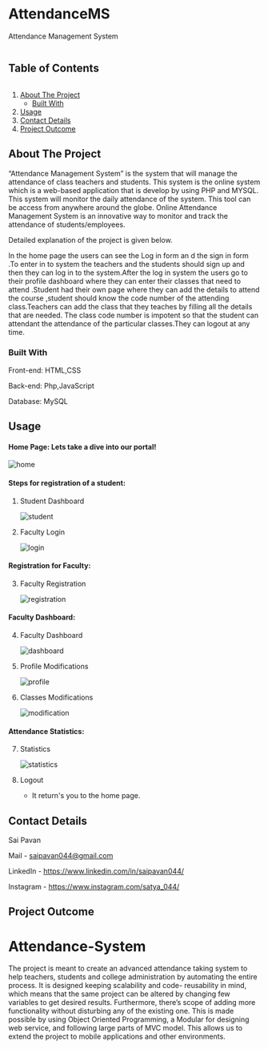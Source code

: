 <!-- TABLE OF CONTENTS -->
# AttendanceMS
Attendance Management System
  <summary><h2 style="display: inline-block">Table of Contents</h2></summary>
  <ol>
    <li>
      <a href="#about-the-project">About The Project</a>
      <ul>
        <li><a href="#built-with">Built With</a></li>
      </ul>
    </li>
    <li><a href="#usage">Usage</a></li>
    <li><a href="#contact">Contact Details</a></li>
    <li><a href="#outcome">Project Outcome</a></li>
  </ol>



<!-- ABOUT THE PROJECT -->
## About The Project

“Attendance Management System” is the system that will manage the attendance of class teachers and students. This system is the online system which is a web-based application that is develop by using PHP and MYSQL. This system will monitor the daily attendance of the system. This tool can be access from anywhere around the globe. Online Attendance Management System is an innovative way to monitor and track the attendance of students/employees.

Detailed explanation of the project is given below.

In the home page the users can see the Log in form an d the sign in form .To enter in to system the teachers and the students should sign up and then they can log in to the system.After the log in system the users go to their profile dashboard where they can enter their classes that need to attend .Student had their own page where they can add the details to attend the course ,student should know the code number of the attending class.Teachers can add the class that they teaches by filling all the details that are needed. The class code number is impotent so that the student can attendant the attendance of the particular classes.They can logout at any time.

### Built With

Front-end: HTML,CSS

Back-end: Php,JavaScript

Database: MySQL

<!-- USAGE  -->
## Usage


#### **Home Page**: Lets take a dive into our portal!

![home](https://github.com/saipavan044/Attendance-Management-System/blob/main/doc/Home%20Page.png)

#### **Steps for registration of a student**: 

1. Student Dashboard
  
     ![student](https://github.com/saipavan044/Attendance-Management-System/blob/main/doc/Student%20Dashboard.png)

2.  Faculty Login
    
     ![login](https://github.com/saipavan044/Attendance-Management-System/blob/main/doc/Faculty%20Login.png)

#### **Registration for Faculty**: 

3. Faculty Registration
   
     ![registration](https://github.com/saipavan044/Attendance-Management-System/blob/main/doc/Faculty%20Registration.png)

#### **Faculty Dashboard**: 

4. Faculty Dashboard
   
     ![dashboard](https://github.com/saipavan044/Attendance-Management-System/blob/main/doc/Faculty%20Dashboard.png)

5.  Profile Modifications
    
     ![profile](https://github.com/saipavan044/Attendance-Management-System/blob/main/doc/Profile%20Updates.png)


6. Classes Modifications
    
     ![modification](https://github.com/saipavan044/Attendance-Management-System/blob/main/doc/Classes%20Modifications.png)

#### **Attendance Statistics**: 

7. Statistics
    
     ![statistics](https://github.com/saipavan044/Attendance-Management-System/blob/main/doc/Statistics.png)
  
8. Logout
  
   - It return's you to the home page.



<!-- CONTACT -->
## Contact Details

Sai Pavan

Mail - saipavan044@gmail.com

LinkedIn  - https://www.linkedin.com/in/saipavan044/

Instagram - https://www.instagram.com/satya_044/

## Project Outcome

Attendance-System
=================

The project is meant to create an advanced attendance taking system to help teachers, 
students and college administration by automating the entire process. It is designed keeping 
scalability and code- reusability in mind, which means that the same project can be altered 
by changing few variables to get desired results. Furthermore, there’s scope of adding more 
functionality without disturbing any of the existing one. This is made possible by using 
Object Oriented Programming, a Modular for designing web service, and following large 
parts of MVC model. This allows us to extend the project to mobile applications and other environments.
